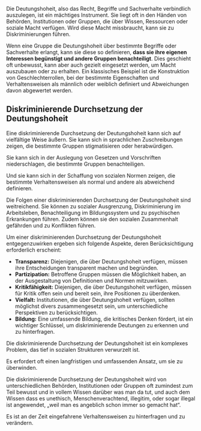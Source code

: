 Die Deutungshoheit, also das Recht, Begriffe und Sachverhalte verbindlich auszulegen, ist ein mächtiges Instrument. Sie liegt oft in den Händen von Behörden, Institutionen oder Gruppen, die über Wissen, Ressourcen oder soziale Macht verfügen. Wird diese Macht missbraucht, kann sie zu Diskriminierungen führen.

Wenn eine Gruppe die Deutungshoheit über bestimmte Begriffe oder Sachverhalte erlangt, kann sie diese so definieren, **dass sie ihre eigenen Interessen begünstigt und andere Gruppen benachteiligt**. Dies geschieht oft unbewusst, kann aber auch gezielt eingesetzt werden, um Macht auszubauen oder zu erhalten. Ein klassisches Beispiel ist die Konstruktion von Geschlechterrollen, bei der bestimmte Eigenschaften und Verhaltensweisen als männlich oder weiblich definiert und Abweichungen davon abgewertet werden.

## **Diskriminierende Durchsetzung der Deutungshoheit**

Eine diskriminierende Durchsetzung der Deutungshoheit kann sich auf vielfältige Weise äußern. Sie kann sich in sprachlichen Zuschreibungen zeigen, die bestimmte Gruppen stigmatisieren oder herabwürdigen. 

Sie kann sich in der Auslegung von Gesetzen und Vorschriften niederschlagen, die bestimmte Gruppen benachteiligen. 

Und sie kann sich in der Schaffung von sozialen Normen zeigen, die bestimmte Verhaltensweisen als normal und andere als abweichend definieren.

Die Folgen einer diskriminierenden Durchsetzung der Deutungshoheit sind weitreichend. Sie können zu sozialer Ausgrenzung, Diskriminierung im Arbeitsleben, Benachteiligung im Bildungssystem und zu psychischen Erkrankungen führen. Zudem können sie den sozialen Zusammenhalt gefährden und zu Konflikten führen.

Um einer diskriminierenden Durchsetzung der Deutungshoheit entgegenzuwirken ergeben sich folgende Aspekte, deren Berücksichtigung erforderlich erscheint:

* **Transparenz:** Diejenigen, die über Deutungshoheit verfügen, müssen ihre Entscheidungen transparent machen und begründen.  
* **Partizipation:** Betroffene Gruppen müssen die Möglichkeit haben, an der Ausgestaltung von Definitionen und Normen mitzuwirken.  
* **Kritikfähigkeit:** Diejenigen, die über Deutungshoheit verfügen, müssen für Kritik offen sein und bereit sein, ihre Positionen zu überdenken.  
* **Vielfalt:** Institutionen, die über Deutungshoheit verfügen, sollten möglichst divers zusammengesetzt sein, um unterschiedliche Perspektiven zu berücksichtigen.  
* **Bildung:** Eine umfassende Bildung, die kritisches Denken fördert, ist ein wichtiger Schlüssel, um diskriminierende Deutungen zu erkennen und zu hinterfragen.

Die diskriminierende Durchsetzung der Deutungshoheit ist ein komplexes Problem, das tief in sozialen Strukturen verwurzelt ist. 

Es erfordert oft einen langfristigen und umfassenden Ansatz, um sie zu überwinden.

Die diskriminierende Durchsetzung der Deutungshoheit wird von unterschiedlichen Behörden, Institutionen oder Gruppen oft zumindest zum Teil bewusst und in vollem Wissen darüber was man da tut, und auch dem Wissen dass es unethisch, Menschenverachtend, illegitim, oder sogar illegal ist angewendet, „weil man es angeblich schon immer so gemacht hat“.  

Es ist an der Zeit eingefahrene Verhaltensweisen zu hinterfragen und zu verändern. 

